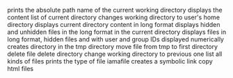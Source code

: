 prints the absolute path name of the current working directory
displays the content list of current directory
changes working directory to user's home directory
displays current directory content in long format
displays hidden and unhidden files in the long format in the current directory
displays files in long format, hidden files and with user and group IDs displayed numerically
creates directory in the tmp directory
move file from tmp to first directory
delete file
delete directory
change working directory to previous one
list all kinds of files
prints the type of file iamafile
creates a symbolic link
copy html files
